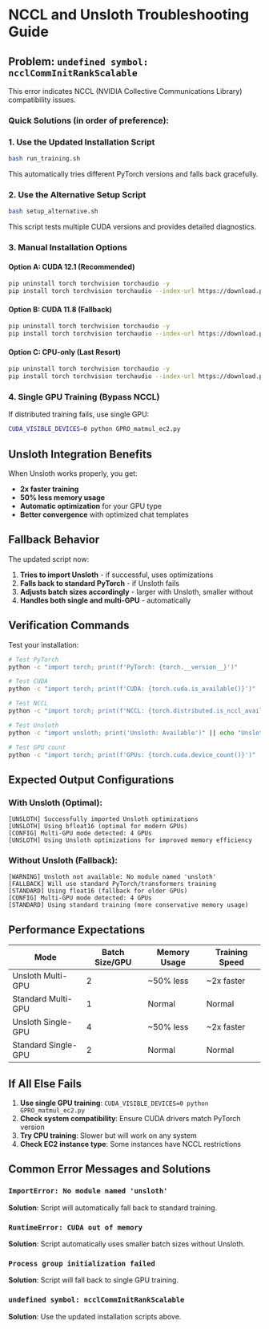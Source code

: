 # NCCL and Unsloth Troubleshooting Guide

## Problem: `undefined symbol: ncclCommInitRankScalable`

This error indicates NCCL (NVIDIA Collective Communications Library) compatibility issues.

### Quick Solutions (in order of preference):

### 1. Use the Updated Installation Script
```bash
bash run_training.sh
```
This automatically tries different PyTorch versions and falls back gracefully.

### 2. Use the Alternative Setup Script
```bash
bash setup_alternative.sh
```
This script tests multiple CUDA versions and provides detailed diagnostics.

### 3. Manual Installation Options

#### Option A: CUDA 12.1 (Recommended)
```bash
pip uninstall torch torchvision torchaudio -y
pip install torch torchvision torchaudio --index-url https://download.pytorch.org/whl/cu121
```

#### Option B: CUDA 11.8 (Fallback)
```bash
pip uninstall torch torchvision torchaudio -y
pip install torch torchvision torchaudio --index-url https://download.pytorch.org/whl/cu118
```

#### Option C: CPU-only (Last Resort)
```bash
pip uninstall torch torchvision torchaudio -y
pip install torch torchvision torchaudio --index-url https://download.pytorch.org/whl/cpu
```

### 4. Single GPU Training (Bypass NCCL)
If distributed training fails, use single GPU:
```bash
CUDA_VISIBLE_DEVICES=0 python GPRO_matmul_ec2.py
```

## Unsloth Integration Benefits

When Unsloth works properly, you get:
- **2x faster training**
- **50% less memory usage**
- **Automatic optimization** for your GPU type
- **Better convergence** with optimized chat templates

## Fallback Behavior

The updated script now:
1. **Tries to import Unsloth** - if successful, uses optimizations
2. **Falls back to standard PyTorch** - if Unsloth fails
3. **Adjusts batch sizes accordingly** - larger with Unsloth, smaller without
4. **Handles both single and multi-GPU** - automatically

## Verification Commands

Test your installation:
```bash
# Test PyTorch
python -c "import torch; print(f'PyTorch: {torch.__version__}')"

# Test CUDA
python -c "import torch; print(f'CUDA: {torch.cuda.is_available()}')"

# Test NCCL
python -c "import torch; print(f'NCCL: {torch.distributed.is_nccl_available()}')"

# Test Unsloth
python -c "import unsloth; print('Unsloth: Available')" || echo "Unsloth: Not available"

# Test GPU count
python -c "import torch; print(f'GPUs: {torch.cuda.device_count()}')"
```

## Expected Output Configurations

### With Unsloth (Optimal):
```
[UNSLOTH] Successfully imported Unsloth optimizations
[UNSLOTH] Using bfloat16 (optimal for modern GPUs)
[CONFIG] Multi-GPU mode detected: 4 GPUs
[UNSLOTH] Using Unsloth optimizations for improved memory efficiency
```

### Without Unsloth (Fallback):
```
[WARNING] Unsloth not available: No module named 'unsloth'
[FALLBACK] Will use standard PyTorch/transformers training
[STANDARD] Using float16 (fallback for older GPUs)
[CONFIG] Multi-GPU mode detected: 4 GPUs
[STANDARD] Using standard training (more conservative memory usage)
```

## Performance Expectations

| Mode | Batch Size/GPU | Memory Usage | Training Speed |
|------|---------------|--------------|----------------|
| Unsloth Multi-GPU | 2 | ~50% less | ~2x faster |
| Standard Multi-GPU | 1 | Normal | Normal |
| Unsloth Single-GPU | 4 | ~50% less | ~2x faster |
| Standard Single-GPU | 2 | Normal | Normal |

## If All Else Fails

1. **Use single GPU training**: `CUDA_VISIBLE_DEVICES=0 python GPRO_matmul_ec2.py`
2. **Check system compatibility**: Ensure CUDA drivers match PyTorch version
3. **Try CPU training**: Slower but will work on any system
4. **Check EC2 instance type**: Some instances have NCCL restrictions

## Common Error Messages and Solutions

### `ImportError: No module named 'unsloth'`
**Solution**: Script will automatically fall back to standard training.

### `RuntimeError: CUDA out of memory`
**Solution**: Script automatically uses smaller batch sizes without Unsloth.

### `Process group initialization failed`
**Solution**: Script will fall back to single GPU training.

### `undefined symbol: ncclCommInitRankScalable`
**Solution**: Use the updated installation scripts above. 